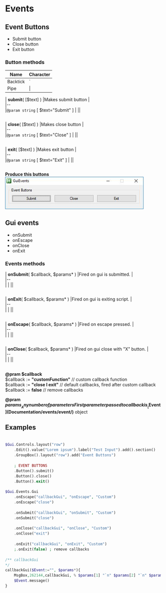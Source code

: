# Events  

## Event Buttons  

* Submit button  
* Close button  
* Exit button  

### Button methods  
| Name     | Character |
| ---      | ---       |
| Backtick | `         |
| Pipe     | \|        |

| __submit__( [$text] )    |Makes submit button    |  
|--  
|`@param string` [ $text="Submit" ]    |    ||  

##  

| __close__( [$text] )    |Makes close button    |  
|--  
|`@param string` [ $text="Close" ]    |    ||  

##  

| __exit__( [$text] )    |Makes exit button    |  
|--  
|`@param string` [ $text="Exit" ]    |    ||  

##  

__Produce this buttons__  
![event-buttons](https://github.com/vilbur/ahk-vilgui/blob/master/Documentation/events/gui/eventn-buttons.jpeg?raw=true "Event buttons")  

## Gui events  

* onSubmit  
* onEscape  
* onClose  
* onExit  

### Events methods  


| __onSubmit__( $callback, $params* )    |Fired on gui is submitted.    |  
|--  
| |    ||  

##  

| __onExit__( $callback, $params* )    |Fired on gui is exiting script.    |  
|--  
| |    ||  

##  

| __onEscape__( $callback, $params* )    |Fired on escape pressed.    |  
|--  
| |    ||  

##  

| __onClose__( $callback, $params* )    |Fired on gui close with "X" button.    |  
|--  
|  |    ||  

##  




__@pram $callback__  
$callback := __"customFunction"__ // custom callback function  
$callback := __"close __I__ exit"__ // default callbacks, fired after custom callback  
$callback := __false__ // remove callbacks  

__@pram $params__  
Any number of parameters  
First parameter passed to callback is __[$Event](Documentation/events/event/)__ object  

## Examples  

``` php

$Gui.Controls.layout("row")
    .Edit().value("Lorem ipsum").label("Test Input").add().section()
    .GroupBox().layout("row").add("Event Buttons")

    ; EVENT BUTTONS
    .Button().submit()
    .Button().close()
    .Button().exit()            
    
$Gui.Events.Gui
    .onEscape("callbackGui", "onEscape", "Custom") 
    .onEscape("close")
    
    .onSubmit("callbackGui", "onSubmit", "Custom") 
    .onSubmit("close")
    
    .onClose("callbackGui", "onClose", "Custom")    
    .onClose("exit")

    .onExit("callbackGui", "onExit", "Custom")    
    ;.onExit(false) ; remove callbacks

/** callbackGui
*/
callbackGui($Event:="", $params*){
    MsgBox,262144,callbackGui, % $params[1] "`n" $params[2] "`n" $params[3],5
    $Event.message()
}


```  
